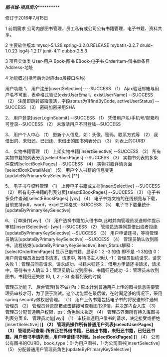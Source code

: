 *********************图书城-项目简介*******************************

修订于2016年7月15日

1 前期需求
公司内部图书管理，员工私有或公司公有书籍管理，电子书籍、资料共享。

2 主要软件版本
mysql-5.1.28
spring-3.2.0.RELEASE
mybatis-3.2.7
druid-1.0.23
log4j-1.2.17
junit-4.11
dubbo-2.5.3

3 项目实体类
User-用户
Book-图书
EBook-电子书
OrderItem-借书单条目
Address-地址

4 功能概述(括号后为对应dao层接口名称)

用户功能
1、  用户注册[insertSelective]----SUCCESS
    （1） Ajax验证邮箱与用户名不可重，表单格式验证[existUserEmail，existUserName] --SUCCESS
    （2） 注册即跳转邮箱激活，字段status为1[findByCode, activeUserStatus] --SUCCESS
    （3） 密码加密采用SHA

2、  用户登录[userLoginSubmit] --SUCCESS
    （1） 凭借用户名/手机号/邮箱均可登录--SUCCESS
    （2） 未激活用户不可登陆--SUCCESS
    
3、  用户个人中心
    （1） 更新个人信息，如：头像，密码，联系方式等
    （2） 我借出的、未归还、已归还、未借出的图书列表分页
    （3） 列表上的CURD 

4、  实物书籍管理
    （1） 上架实物书籍[insertSelective] --SUCCESS
    （2） 所有实物书籍的列表分页[selectBookPages] --SUCCESS
    （3） 实物书列表的多条件查询[selectBookPages] --SUCCESS
    （4） 实物书籍详情页面[selectBookDetailMes]
    （5） 用户个人书籍的信息变更[updateByPrimaryKeySelective]    [**]
    
5、  电子书与资料管理
    （1） 上传电子书籍或文档[insertSelective] --SUCCESS
    （2） 所有电子书籍的列表分页[selectEBookPages] --SUCCESS
    （3） 电子书多条件查询[selectEBookPages] [yxy]
    （4） 电子书或文档的在线预览与下载，目前支持pdf，word，excel三种格式--SUCCESS
    （5） 电子书下载量统计[updateByPrimaryKeySelective]

6、  订单操作[wyl]
    （1） 用户选择书籍加入借书单,此时并向管理员发送邮件提示审核[insertSelective]- [wyl] --SUCCESS
    （2） 管理员选择同意借出或者拒绝[updateByPrimaryKeySelective] --SUCCESS
    （3） 用户申请还书，等待管理员确认[updateByPrimaryKeySelective] --SUCCESS
    （4） 管理员确认收到图书，流程结束[updateByPrimaryKeySelective]
    item_Status解释：[selectOrderItemPages] 
    显示已借书籍，显示0 1 2 -3 的值 即不是 -1 3的值
    0：用户向管理员发出借书请求，请求中, 等待书主人确认
    -1：管理员拒绝请求，请求失败
    1：管理员同意请求，请求成功，书籍未归还
    2：借用方申请还书请求，请求中，等待书主人确认
    3：管理员确认收到图书，书籍归还成功
    -3：管理员未收到图书，书籍归还失败
    (0, 1, 2 ,- 3) 查看列表的时候




管理员功能
7、  后台管理(暂不做)
  Ps：原本计划普通用户上传的图书信息需要管理员审核才可，为了便于测试。这个功能留在最后做，在时间足够的情况下，采用spring security做权限管理。
    （1） 用户上传书籍包括电子书的将发送邮件通知管理员
    （2） 管理员登录邮箱点击链接可查看图书详情，并决定内否入库
    （3） 管理员分配普通用户权限，ps：角色尚未拟定
    （4） 管理员界面所有待入库图书列表分页
8、  管理员功能[wyl]
    （1） 审核普通用户借书的请求，决定接受或拒绝[insertSelective] [**]
    （2） 管理员操作所有普通用户列表[selectUserPages]
    （3） 管理员可查看-所有正在外借书籍，已借出书籍，未归还书籍，已归还书籍，用户借书申请列表，用户申请还书列表。[selectBookPages] [**]
    （4） 公司公有图书的CURD，book_type：0-为用户图书，1-为公司图书[insertSelective]
    （5） 分配普通用户管理员角色[updateByPrimaryKeySelective]
